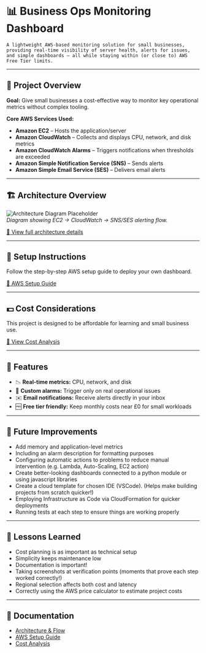 # 📊 Business Ops Monitoring Dashboard

```
A lightweight AWS-based monitoring solution for small businesses, providing real-time visibility of server health, alerts for issues, and simple dashboards — all while staying within (or close to) AWS Free Tier limits.
```

---

## 🎯 Project Overview

**Goal:** Give small businesses a cost-effective way to monitor key operational metrics without complex tooling.

**Core AWS Services Used:**

- **Amazon EC2** – Hosts the application/server
- **Amazon CloudWatch** – Collects and displays CPU, network, and disk metrics
- **Amazon CloudWatch Alarms** – Triggers notifications when thresholds are exceeded
- **Amazon Simple Notification Service (SNS)** – Sends alerts
- **Amazon Simple Email Service (SES)** – Delivers email alerts

---

## 🏗️ Architecture Overview

![Architecture Diagram Placeholder](docs/images/architecture-placeholder.png)  
_Diagram showing EC2 → CloudWatch → SNS/SES alerting flow._

[📄 View full architecture details](docs/architecture-and-flow.md)

---

## 🚀 Setup Instructions

Follow the step-by-step AWS setup guide to deploy your own dashboard.

[📄 AWS Setup Guide](docs/aws-setup-guide.md)

---

## 💵 Cost Considerations

This project is designed to be affordable for learning and small business use.

[📄 View Cost Analysis](docs/cost-analysis.md)

---

## 📌 Features

- 📉 **Real-time metrics:** CPU, network, and disk
- 🚨 **Custom alarms:** Trigger only on real operational issues
- ✉️ **Email notifications:** Receive alerts directly in your inbox
- 🆓 **Free tier friendly:** Keep monthly costs near £0 for small workloads

---

## 🔮 Future Improvements

- Add memory and application-level metrics
- Including an alarm description for formatting purposes
- Configuring automatic actions to problems to reduce manual intervention (e.g. Lambda, Auto-Scaling, EC2 action)
- Create better-looking dashboards connected to a python module or using javascript libraries
- Create a cloud template for chosen IDE (VSCode). (Helps make building projects from scratch quicker!)
- Employing Infrastructure as Code via CloudFormation for quicker deployments
- Running tests at each step to ensure things are working properly

---

## 🧠 Lessons Learned

- Cost planning is as important as technical setup
- Simplicity keeps maintenance low
- Documentation is important!
- Taking screenshots at verification points (moments that prove each step worked correctly!)
- Regional selection affects both cost and latency
- Correctly using the AWS price calculator to estimate project costs

---

## 📂 Documentation

- [Architecture & Flow](docs/architecture-and-flow.md)
- [AWS Setup Guide](docs/aws-setup-guide.md)
- [Cost Analysis](docs/cost-analysis.md)
